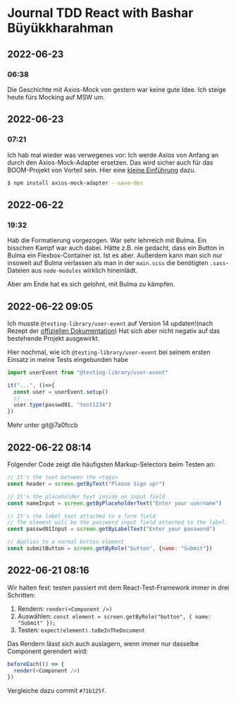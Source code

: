 # Journal TDD React with Bashar Büyükkharahman


## 2022-06-23

### 06:38

Die Geschichte mit Axios-Mock von gestern war keine gute Idee. Ich steige heute fürs Mocking auf MSW um.




## 2022-06-23 



### 07:21

Ich hab mal wieder was verwegenes vor: Ich werde Axios von Anfang an durch den Axios-Mock-Adapter ersetzen. Das wird sicher auch für das BOOM-Projekt von Vorteil sein. Hier eine 
[kleine Einführung](https://nicedoc.io/ctimmerm/axios-mock-adapter)
dazu.

```sh
$ npm install axios-mock-adapter --save-dev
```

## 2022-06-22 

### 19:32

Hab die Formatierung vorgezogen. War sehr lehrreich mit Bulma. Ein bisschen Kampf war auch dabei.
Hätte z.B. nie gedacht, dass ein Button in Bulma ein Flexbox-Container ist. Ist es aber.
Außerdem kann man sich nur insoweit auf Bulma verlassen als man in der `main.scss` die benötigten
`.sass`-Dateien aus `node-modules` wirklich hineinlädt. 

Aber am Ende hat es sich gelohnt, mit Bulma zu kämpfen.


## 2022-06-22 09:05

Ich musste `@testing-library/user-event` auf Version 14 updaten!(nach Rezept der
[offiziellen Dokumentation](https://testing-library.com/docs/user-event/intro))
Hat sich aber nicht
negativ auf das bestehende Projekt ausgewirkt. 

Hier nochmal, wie ich `@testing-library/user-event` bei seinem ersten Einsatz in meine Tests eingebunden habe

```javascript
import userEvent from "@testing-library/user-event"

it("...", ()=>{
  const user = userEvent.setup()
  // ...
  user.type(passwd01, "test1234")
})
```

Mehr unter git@7a0fccb 


## 2022-06-22 08:14

Folgender Code zeigt die häufigsten Markup-Selectors beim Testen an:

```javascript
// It's the text between the <tags>
const header = screen.getByText("Please Sign up!")

// It's the placeholder text inside an input field
const nameInput = screen.getByPlaceholderText("Enter your username")

// It's the label text attached to a form field
// The element will be the password input field attached to the label.
const passwd01Input = screen.getByLabelText("Enter your password")

// Applies to a normal button element
const submitButton = screen.getByRole("button", {name: "Submit"})
```

## 2022-06-21 08:16

 Wir halten fest: testen passiert mit dem React-Test-Framework immer in drei Schritten:


 1. Rendern: `render(<Component />)`
 2. Auswählen: `const element = screen.getByRole("button", { name: "Submit" });`
 3. Testen: `expect(element).toBeInTheDocument`

Das Rendern lässt sich auch auslagern, wenn immer nur dasselbe Component gerendert wird:

```javascript
beforeEach(() => {
  render(<Component />)
})
```

Vergleiche dazu commit `#71b125f`.